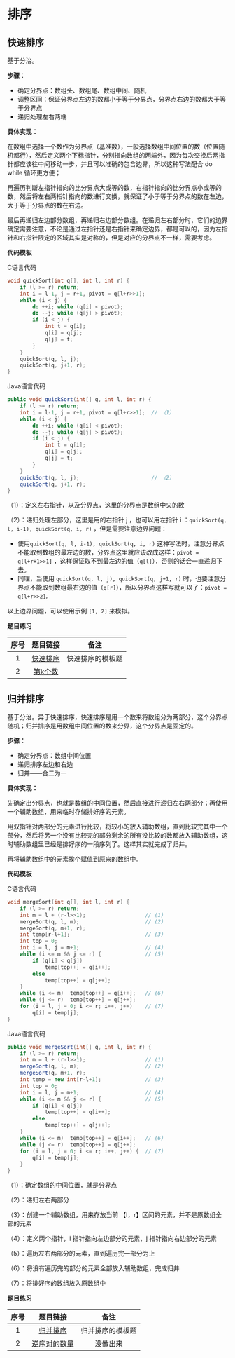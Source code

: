 # 排序

## 快速排序

基于分治。

**步骤**：

+ 确定分界点：数组头、数组尾、数组中间、随机
+ 调整区间：保证分界点左边的数都小于等于分界点，分界点右边的数都大于等于分界点
+ 递归处理左右两端

**具体实现：**

在数组中选择一个数作为分界点（基准数），一般选择数组中间位置的数（位置随机都行），然后定义两个下标指针，分别指向数组的两端外，因为每次交换后两指针都应该往中间移动一步，并且可以准确的包含边界，所以这种写法配合 do while 循环更方便；

再遍历判断左指针指向的比分界点大或等的数，右指针指向的比分界点小或等的数，然后将左右两指针指向的数进行交换，就保证了小于等于分界点的数在左边，大于等于分界点的数在右边。

最后再递归左边部分数组，再递归右边部分数组。在递归左右部分时，它们的边界确定需要注意，不论是通过左指针还是右指针来确定边界，都是可以的，因为左指针和右指针限定的区域其实是对称的，但是对应的分界点不一样，需要考虑。

**代码模板**

C语言代码

```c
void quickSort(int q[], int l, int r) {
    if (l >= r)	return;
    int i = l-1, j = r+1, pivot = q[l+r>>1];
    while (i < j) {
        do ++i; while (q[i] < pivot);
        do --j; while (q[j] > pivot);
        if (i < j) {
            int t = q[i];
            q[i] = q[j];
            q[j] = t;
        }
    }
    quickSort(q, l, j);
    quickSort(q, j+1, r);
}
```

Java语言代码

```java
public void quickSort(int[] q, int l, int r) {
	if (l >= r)	return;
    int i = l-1, j = r+1, pivot = q[l+r>>1];  // （1）
    while (i < j) {
        do ++i; while (q[i] < pivot);
        do --j; while (q[j] > pivot);
        if (i < j) {
            int t = q[i];
            q[i] = q[j];
            q[j] = t;
        }
    }
    quickSort(q, l, j);						  // （2）
    quickSort(q, j+1, r);
}
```

（1）：定义左右指针，以及分界点，这里的分界点是数组中央的数

（2）：递归处理左部分，这里是用的右指针 j ，也可以用左指针 i ：`quickSort(q, l, i-1), quickSort(q, i, r)` ，但是需要注意边界问题：

+ 使用`quickSort(q, l, i-1), quickSort(q, i, r)` 这种写法时，注意分界点不能取到数组的最左边的数，分界点这里就应该改成这样：`pivot = q[l+r+1>>1]` ，这样保证取不到最左边的值（`q[l]`），否则的话会一直递归下去。
+ 同理，当使用 `quickSort(q, l, j), quickSort(q, j+1, r)` 时，也要注意分界点不能取到数组最右边的值（`q[r]`），所以分界点这样写就可以了：`pivot = q[l+r>>2]`。

以上边界问题，可以使用示例 `[1, 2]` 来模拟。

**题目练习**

| 序号 |                        题目链接                         |       备注       |
| :--: | :-----------------------------------------------------: | :--------------: |
|  1   | [快速排序](https://www.acwing.com/problem/content/787/) | 快速排序的模板题 |
|  2   | [第k个数](https://www.acwing.com/problem/content/788/)  |                  |

## 归并排序

基于分治。异于快速排序，快速排序是用一个数来将数组分为两部分，这个分界点随机；归并排序是用数组中间位置的数来分界，这个分界点是固定的。

**步骤：**

+ 确定分界点：数组中间位置
+ 递归排序左边和右边
+ 归并——合二为一

**具体实现：**

先确定出分界点，也就是数组的中间位置，然后直接进行递归左右两部分；再使用一个辅助数组，用来临时存储排好序的元素。

用双指针对两部分的元素进行比较，将较小的放入辅助数组，直到比较完其中一个部分，然后将另一个没有比较完的部分剩余的所有没比较的数都放入辅助数组，这时辅助数组里已经是排好序的一段序列了。这样其实就完成了归并。

再将辅助数组中的元素挨个赋值到原来的数组中。

**代码模板**

C语言代码

```c
void mergeSort(int q[], int l, int r) {
    if (l >= r)	return;
    int m = l + (r-l>>1);					// (1)
    mergeSort(q, l, m);						// (2)
    mergeSort(q, m+1, r);
    int temp[r-l+1];						// (3)
    int top = 0;
    int i = l, j = m+1;						// (4)
    while (i <= m && j <= r) {				// (5)
        if (q[i] < q[j])
            temp[top++] = q[i++];
        else
            temp[top++] = q[j++];
    }
    while (i <= m)	temp[top++] = q[i++];	// (6)
    while (j <= r)	temp[top++] = q[j++];
    for (i = l, j = 0; i <= r; i++, j++)	// (7)
        q[i] = temp[j];
}
```

Java语言代码

```java
public void mergeSort(int[] q, int l, int r) {
    if (l >= r)	return;
    int m = l + (r-l>>1);					// (1)
    mergeSort(q, l, m);						// (2)
    mergeSort(q, m+1, r);
    int temp = new int[r-l+1];				// (3)
    int top = 0;
    int i = l, j = m+1;						// (4)
    while (i <= m && j <= r) {				// (5)
        if (q[i] < q[j])
            temp[top++] = q[i++];
        else
            temp[top++] = q[j++];
    }
    while (i <= m)	temp[top++] = q[i++];	// (6)
    while (j <= r)	temp[top++] = q[j++];
    for (i = l, j = 0; i <= r; i++, j++) {  // (7)
        q[i] = temp[j];
    }	
}
```

（1）：确定数组的中间位置，就是分界点

（2）：递归左右两部分

（3）：创建一个辅助数组，用来存放当前 【l，r】区间的元素，并不是原数组全部的元素

（4）：定义两个指针，i 指针指向左边部分的元素，j 指针指向右边部分的元素

（5）：遍历左右两部分的元素，直到遍历完一部分为止

（6）：将没有遍历完的部分的元素全部放入辅助数组，完成归并

（7）：将排好序的数组放入原数组中

**题目练习**

| 序号 |                           题目链接                           |       备注       |
| :--: | :----------------------------------------------------------: | :--------------: |
|  1   | [归并排序](https://www.acwing.com/problem/content/description/789/) | 归并排序的模板题 |
|  2   | [逆序对的数量](https://www.acwing.com/problem/content/790/)  |     没做出来     |

 